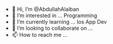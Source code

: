 - 👋 Hi, I’m @AbdullahAlaiban
- 👀 I’m interested in ... Programming
- 🌱 I’m currently learning ... Ios App Dev
- 💞️ I’m looking to collaborate on ...
- 📫 How to reach me ... 

<!---
AbdullahAlaiban/AbdullahAlaiban is a ✨ special ✨ repository because its `README.md` (this file) appears on your GitHub profile.
You can click the Preview link to take a look at your changes.
--->
